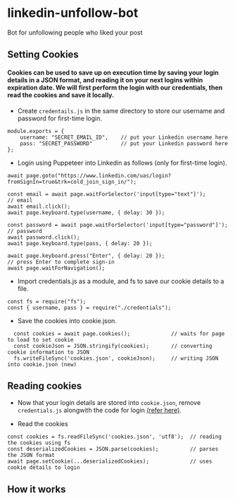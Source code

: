 # linkedin-unfollow-bot
Bot for unfollowing people who liked your post

## Setting Cookies

#### Cookies can be used to save up on execution time by saving your login details in a JSON format, and reading it on your next logins within expiration date. We will first perform the login with our credentials, then read the cookies and save it locally.

- Create <code>credentails.js</code> in the same directory to store our username and password for first-time login.
```
module.exports = {
    username: "SECRET_EMAIL_ID",    // put your Linkedin username here
    pass: "SECRET_PASSWORD"         // put your Linkedin password here
};
```

- <a id="login"></a>Login using Puppeteer into Linkedin as follows (only for first-time login).
```
await page.goto("https://www.linkedin.com/uas/login?fromSignIn=true&trk=cold_join_sign_in/"); 

const email = await page.waitForSelector('input[type="text"]');          // email
await email.click();
await page.keyboard.type(username, { delay: 30 });

const password = await page.waitForSelector('input[type="password"]');   // password
await password.click();
await page.keyboard.type(pass, { delay: 20 });

await page.keyboard.press("Enter", { delay: 20 });                       // press Enter to complete sign-in
await page.waitForNavigation();
```  

- Import credentials.js as a module, and fs to save our cookie details to a file.
```
const fs = require("fs");
const { username, pass } = require("./credentials");
```

- Save the cookies into cookie.json.
```                                         
  const cookies = await page.cookies();             // waits for page to load to set cookie
  const cookieJson = JSON.stringify(cookies);       // converting cookie information to JSON
  fs.writeFileSync('cookies.json', cookieJson);     // writing JSON into cookie.json (new)
```

## Reading cookies

- Now that your login details are stored into <code>cookie.json</code>, remove <code>credentials.js</code> alongwith the code for login <a href="#login">(refer here)</a>.

- Read the cookies 
```
const cookies = fs.readFileSync('cookies.json', 'utf8');  // reading the cookies using fs
const deserializedCookies = JSON.parse(cookies);          // parses the JSON format
await page.setCookie(...deserializedCookies);             // uses cookie details to login
```

## How it works




